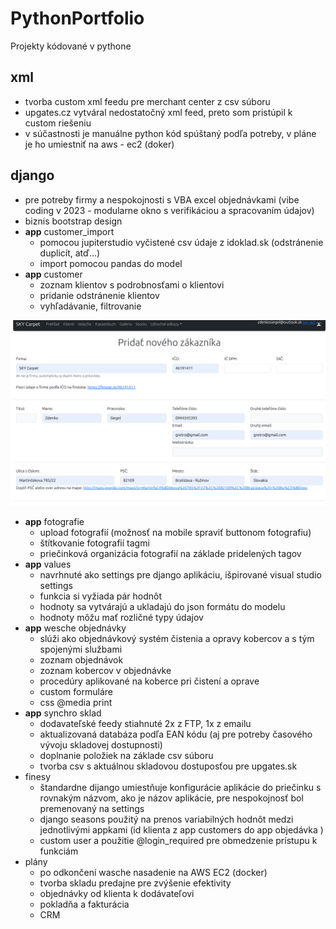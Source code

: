 # PythonPortfolio
Projekty kódované v pythone

## xml
- tvorba custom xml feedu pre merchant center z csv súboru
- upgates.cz vytváral nedostatočný xml feed, preto som pristúpil k custom riešeniu
- v súčastnosti je manuálne python kód spúštaný podľa potreby, v pláne je ho umiestniť na aws - ec2 (doker)

## django
- pre potreby firmy a nespokojnosti s VBA excel objednávkami (vibe coding v 2023 - modularne okno s verifikáciou a spracovaním údajov)
- biznis bootstrap design
- __app__ customer_import
  - pomocou jupiterstudio vyčistené csv údaje z idoklad.sk (odstránenie duplicít, atď...)
  - import pomocou pandas do model
- __app__ customer
  - zoznam klientov s podrobnosťami o klientovi
  - pridanie odstránenie klientov
  - vyhľadávanie, filtrovanie

![Screenshot](add_customer.png)

- __app__ fotografie
  - upload fotografií (možnosť na mobile spraviť buttonom fotografiu)
  - štítkovanie fotografií tagmi
  - priečinková organizácia fotografií na základe pridelených tagov
- __app__ values
  - navrhnuté ako settings pre django aplikáciu, išpirované visual studio settings
  - funkcia si vyžiada pár hodnôt
  - hodnoty sa vytvárajú a ukladajú do json formátu do modelu
  - hodnoty môžu mať rozličné typy údajov
- __app__ wesche objednávky
  - slúži ako objednávkový systém čistenia a opravy kobercov a s tým spojenými službami
  - zoznam objednávok
  - zoznam kobercov v objednávke
  - procedúry aplikované na koberce pri čistení a oprave
  - custom formuláre
  - css @media print
- __app__ synchro sklad
  - dodavateľské feedy stiahnuté 2x z FTP, 1x z emailu
  - aktualizovaná databáza podľa EAN kódu (aj pre potreby časového vývoju skladovej dostupnosti)
  - doplnanie položiek na základe csv súboru
  - tvorba csv s aktuálnou skladovou dostuposťou pre upgates.sk
- finesy
  - štandardne dijango umiestňuje konfigurácie aplikácie do priečinku s rovnakým názvom, ako je názov aplikácie, pre nespokojnosť bol premenovaný na settings
  - django seasons použitý na prenos variabilných hodnôt medzi jednotlivými appkami (id klienta z app customers do app objedávka )
  - custom user a použitie @login_required pre obmedzenie prístupu k funkciám
- plány
  - po odkončení wasche nasadenie na AWS EC2 (docker)
  - tvorba skladu predajne pre zvýšenie efektivity
  - objednávky od klienta k dodávateľovi
  - pokladňa a fakturácia
  - CRM
